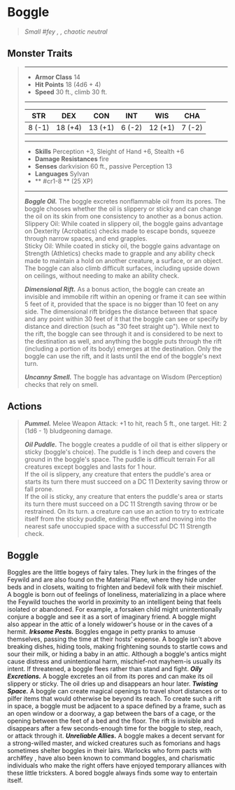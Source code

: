 # Boggle
>*Small #fey , , chaotic neutral*
## Monster Traits
>___
>- **Armor Class** 14
>- **Hit Points** 18 (4d6 + 4)
>- **Speed** 30 ft., climb 30 ft.
>___
>|STR|DEX|CON|INT|WIS|CHA|
>|:---:|:---:|:---:|:---:|:---:|:---:|
>|8 (-1)|18 (+4)|13 (+1)|6 (-2)|12 (+1)|7 (-2)|
>___
>- **Skills** Perception +3, Sleight of Hand +6, Stealth +6
>- **Damage Resistances** fire
>- **Senses** darkvision 60 ft., passive Perception 13
>- **Languages** Sylvan
>- ** #cr1-8 ** (25 XP)
>___
>***Boggle Oil.*** The boggle excretes nonflammable oil from its pores. The boggle chooses whether the oil is slippery or sticky and can change the oil on its skin from one consistency to another as a bonus action.  
>Slippery Oil: While coated in slippery oil, the boggle gains advantage on Dexterity (Acrobatics) checks made to escape bonds, squeeze through narrow spaces, and end grapples.  
>Sticky Oil: While coated in sticky oil, the boggle gains advantage on Strength (Athletics) checks made to grapple and any ability check made to maintain a hold on another creature, a surface, or an object. The boggle can also climb difficult surfaces, including upside down on ceilings, without needing to make an ability check.  
>
>***Dimensional Rift.*** As a bonus action, the boggle can create an invisible and immobile rift within an opening or frame it can see within 5 feet of it, provided that the space is no bigger than 10 feet on any side. The dimensional rift bridges the distance between that space and any point within 30 feet of it that the boggle can see or specify by distance and direction (such as "30 feet straight up"). While next to the rift, the boggle can see through it and is considered to be next to the destination as well, and anything the boggle puts through the rift (including a portion of its body) emerges at the destination. Only the boggle can use the rift, and it lasts until the end of the boggle's next turn.  
>
>***Uncanny Smell.*** The boggle has advantage on Wisdom (Perception) checks that rely on smell.  
>
## Actions
>***Pummel.*** Melee Weapon Attack: +1 to hit, reach 5 ft., one target. Hit: 2 (1d6 - 1) bludgeoning damage.  
>
>***Oil Puddle.*** The boggle creates a puddle of oil that is either slippery or sticky (boggle's choice). The puddle is 1 inch deep and covers the ground in the boggle's space. The puddle is difficult terrain For all creatures except boggles and lasts for 1 hour.  
>If the oil is slippery, any creature that enters the puddle's area or starts its turn there must succeed on a DC 11 Dexterity saving throw or fall prone.  
>If the oil is sticky, any creature that enters the puddle's area or starts its turn there must succeed on a DC 11 Strength saving throw or be restrained. On its turn. a creature can use an action to try to extricate itself from the sticky puddle, ending the effect and moving into the nearest safe unoccupied space with a successful DC 11 Strength check.
## Boggle
Boggles are the little bogeys of fairy tales. They lurk in the fringes of the Feywild and are also found on the Material Plane, where they hide under beds and in closets, waiting to frighten and bedevil folk with their mischief.
A boggle is born out of feelings of loneliness, materializing in a place where the Feywild touches the world in proximity to an intelligent being that feels isolated or abandoned. For example, a forsaken child might unintentionally conjure a boggle and see it as a sort of imaginary friend. A boggle might also appear in the attic of a lonely widower's house or in the caves of a hermit.
***Irksome Pests.***  Boggles engage in petty pranks to amuse themselves, passing the time at their hosts' expense. A boggle isn't above breaking dishes, hiding tools, making frightening sounds to startle cows and sour their milk, or hiding a baby in an attic. Although a boggle's antics might cause distress and unintentional harm, mischief-not mayhem-is usually its intent. If threatened, a boggle flees rather than stand and fight.
***Oily Excretions.***  A boggle excretes an oil from its pores and can make its oil slippery or sticky. The oil dries up and disappears an hour later.
***Twisting Space.***  A boggle can create magical openings to travel short distances or to pilfer items that would otherwise be beyond its reach. To create such a rift in space, a boggle must be adjacent to a space defined by a frame, such as an open window or a doorway, a gap between the bars of a cage, or the opening between the feet of a bed and the floor. The rift is invisible and disappears after a few seconds-enough time for the boggle to step, reach, or attack through it.
***Unreliable Allies.***  A boggle makes a decent servant for a strong-willed master, and wicked creatures such as fomorians and hags sometimes shelter boggles in their lairs. Warlocks who form pacts with arch#fey ,  have also been known to command boggles, and charismatic individuals who make the right offers have enjoyed temporary alliances with these little tricksters. A bored boggle always finds some way to entertain itself.